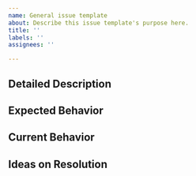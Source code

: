 ```yaml
---
name: General issue template
about: Describe this issue template's purpose here.
title: ''
labels: ''
assignees: ''

---
```


## Detailed Description

## Expected Behavior

## Current Behavior

## Ideas on Resolution
